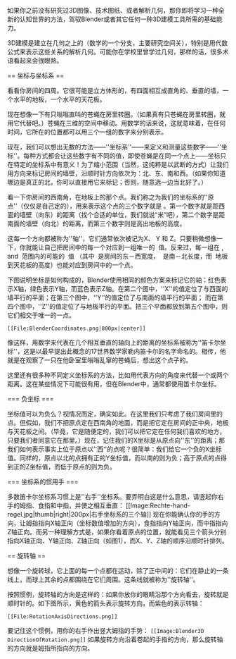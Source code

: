 
如果你之前没有研究过3D图像、技术图纸、或者解析几何，那你即将学习一种全新的认知世界的方法，驾驭Blender或者其它任何一种3D建模工具所需的基础能力。

3D建模是建立在几何之上的（数学的一个分支，主要研究空间关），特别是用代数公式来表示这些关系的解析几何。可能你在学校里曾学过几何，那样的话，很多术语看起来会很眼熟。

== 坐标与坐标系 ==

看看你房间的四周。它很可能是立方体形的，有四面相互成直角的、垂直的墙，一个水平的地板，一个水平的天花板。

现在想像一下有只嗡嗡直叫的苍蝇在房里转圈。（如果真有只苍蝇在房里转圈，就用它代替吧。）苍蝇在三维的空间中移动。用数学的话来说，这就意味着，在任何时间，它所在的位置都可以用三个一组的数字来分别表示。

现在，我们可以想出无数的方法——''坐标系''——来定义和测量这些数字——''坐标''。每种方式都会让这些数字有不同的值，即使苍蝇是在同一个点上——坐标只在特定的坐标系中有意义！为了缩小范围（当然，这纯粹是以武断的方式）让我们用方向来标记房间的墙壁，沿顺时针方向依次为：北、东、南和西。（如果你知道哪边是真正的北，你可以直接用它来标记；否则，随意选一边当北好了。）

看一下你房间的西南角，在地板上的那个点。我们称之为我们的坐标系的''原点''（仅仅是自己定的），用来表示这个点的三个数字就是 <math>(0, 0, 0)</math>。第一个数字就是距西面的墙壁（向东）的距离（找个合适的单位，我们就说“米”吧），第二个数字是距南面的墙壁（向北）的距离，而第三个数字则是高出地板的高度。

这每一个方向都被称为''轴''，它们通常依次被记为X、 Y 和 Z。只要稍微想像一下，你就能让自己把房间中的每一个对应到一组唯一的 <math>(x, y, z)</math> 值。反来过，每一组在 <math>0 \le x \le W</math>, <math>0 \le y \le L</math> and <math>0 \le z \le H</math> 范围内的可能的 <math>(x, y, z)</math> 值 （其中 <math>W</math> 是房间的东－西宽度， <math>L</math> 是南－北长度，而 <math>H</math> 地板到天花板的高度）也能对应到房间中的一个点。

下图说明坐标是如何构成的，Blender使用相同的颜色方案来标记它的轴：红色表示X轴，绿色表示Y轴，而蓝色表示Z轴。在第二个图中，''X''的值定位了与西面的墙平行的平面；在第三个图中，''Y''的值定位了与南面的墙平行的平面； 而在第四个图中，''Z''的值定位了与地板平行的平面。把三个平面都放到第五个图中，则它们相交于唯一的一点。

`[[File:BlenderCoordinates.png|800px|center]]`



像这样，用数字来代表在几个相互垂直的轴向上的距离的坐标系被称为''笛卡尔坐标''，这是以最早提出此概念的17世界数学家勒内笛卡尔的名字命名的。相传，他就是在观察了一只在他卧室里嗡嗡乱窜的苍蝇后，想出这个点子的。

这里还有很多种不同定义坐标系的方法，比如用代表方向的角度来代替一个或两个距离。这在某些情况下可能很有用，但在Blender中，通常都使用笛卡尔坐标。

=== 负坐标 ===

坐标值可以为负么？视情况而定，确实如此。在这里我们只考虑了我们房间里的点。但假如，我们不把原点定在西南角的地面，而是把它定在房间的正中央，地板与天花板之间。（毕竟，它是随便定的，我们可以把它定在任何我们喜欢的地方，只要我们者同意它在那里。）现在，记住我们的X坐标是从原点向''东''的距离；那我们如何表示事实上位于原点以''西''的点呢？很简单：我们给它一个负的X坐标值。同样的，原点以北的点拥有正的Y坐标值，而以南的则为负；高于原点的点得到正的Z坐标值，而低于原点的则为负。

=== 坐标系的惯用手 ===

多数笛卡尔坐标系习惯上是''右手''坐标系。要弄明白这是什么意思，请竖起你右手的姆指、食指和中指，并使之相互垂直：
[[Image:Rechte-hand-regel.jpg|thumb|right|200px|右手坐标系的三个轴]]
现在你能确认你的手的方向，让姆指指向X轴正向（坐标数值增加的方向），食指指向Y轴正向，而中指指向Z轴正向。而另一种理解方式是，如果你看着原点的位置，就能看见三个箭头分别指向X轴正向、Y轴正向、Z轴正向（如图1），而X、Y、Z轴的顺序沿顺时针排列。

== 旋转轴 ==

想像一个旋转球，它上面的每一个点都在运动，除了正中间的：它们在静止的一条线上，而球上其余的点都围绕在它们周围。这条线就被称为''旋转轴''。

按照惯例，旋转轴的方向是这样的：如果你放你的眼睛沿那个方向看去，旋转就是顺时针的。如下图所示，黄色的箭头表示旋转方向，而紫色的表示转轴：

`[[File:RotationAxisDirections.png]]`

要记住这个惯例，用你的右手作出竖大姆指的手势：
`[[Image:Blender3D DirectionOfRotation.png]]`
如果旋转方向沿着卷起的手指的方向，那么旋转轴的方向就是姆指所指向的方向。



